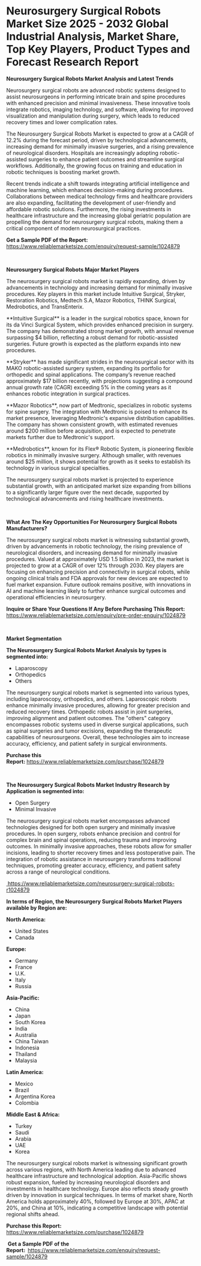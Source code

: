 <p><h1>Neurosurgery Surgical Robots Market Size 2025 - 2032 Global Industrial Analysis, Market Share, Top Key Players, Product Types and Forecast Research Report</h1></p><p><strong>Neurosurgery Surgical Robots Market Analysis and Latest Trends</strong></p>
<p><p>Neurosurgery surgical robots are advanced robotic systems designed to assist neurosurgeons in performing intricate brain and spine procedures with enhanced precision and minimal invasiveness. These innovative tools integrate robotics, imaging technology, and software, allowing for improved visualization and manipulation during surgery, which leads to reduced recovery times and lower complication rates.</p><p>The Neurosurgery Surgical Robots Market is expected to grow at a CAGR of 12.2% during the forecast period, driven by technological advancements, increasing demand for minimally invasive surgeries, and a rising prevalence of neurological disorders. Hospitals are increasingly adopting robotic-assisted surgeries to enhance patient outcomes and streamline surgical workflows. Additionally, the growing focus on training and education in robotic techniques is boosting market growth.</p><p>Recent trends indicate a shift towards integrating artificial intelligence and machine learning, which enhances decision-making during procedures. Collaborations between medical technology firms and healthcare providers are also expanding, facilitating the development of user-friendly and affordable robotic solutions. Furthermore, the rising investments in healthcare infrastructure and the increasing global geriatric population are propelling the demand for neurosurgery surgical robots, making them a critical component of modern neurosurgical practices.</p></p>
<p><strong>Get a Sample PDF of the Report:&nbsp;</strong> <a href="https://www.reliablemarketsize.com/enquiry/request-sample/1024879?utm_campaign=3033&utm_medium=2&utm_source=Github&utm_content=ia&utm_term=18042025&utm_id=neurosurgery-surgical-robots">https://www.reliablemarketsize.com/enquiry/request-sample/1024879</a></p>
<p>&nbsp;</p>
<p><strong>Neurosurgery Surgical Robots Major Market Players</strong></p>
<p><p>The neurosurgery surgical robots market is rapidly expanding, driven by advancements in technology and increasing demand for minimally invasive procedures. Key players in this market include Intuitive Surgical, Stryker, Restoration Robotics, Medtech S.A, Mazor Robotics, THINK Surgical, Medrobotics, and TransEnterix.</p><p>**Intuitive Surgical** is a leader in the surgical robotics space, known for its da Vinci Surgical System, which provides enhanced precision in surgery. The company has demonstrated strong market growth, with annual revenue surpassing $4 billion, reflecting a robust demand for robotic-assisted surgeries. Future growth is expected as the platform expands into new procedures.</p><p>**Stryker** has made significant strides in the neurosurgical sector with its MAKO robotic-assisted surgery system, expanding its portfolio for orthopedic and spinal applications. The company’s revenue reached approximately $17 billion recently, with projections suggesting a compound annual growth rate (CAGR) exceeding 5% in the coming years as it enhances robotic integration in surgical practices.</p><p>**Mazor Robotics**, now part of Medtronic, specializes in robotic systems for spine surgery. The integration with Medtronic is poised to enhance its market presence, leveraging Medtronic's expansive distribution capabilities. The company has shown consistent growth, with estimated revenues around $200 million before acquisition, and is expected to penetrate markets further due to Medtronic's support.</p><p>**Medrobotics**, known for its Flex® Robotic System, is pioneering flexible robotics in minimally invasive surgery. Although smaller, with revenues around $25 million, it shows potential for growth as it seeks to establish its technology in various surgical specialties.</p><p>The neurosurgery surgical robots market is projected to experience substantial growth, with an anticipated market size expanding from billions to a significantly larger figure over the next decade, supported by technological advancements and rising healthcare investments.</p></p>
<p>&nbsp;</p>
<p><strong>What Are The Key Opportunities For Neurosurgery Surgical Robots Manufacturers?</strong></p>
<p><p>The neurosurgery surgical robots market is witnessing substantial growth, driven by advancements in robotic technology, the rising prevalence of neurological disorders, and increasing demand for minimally invasive procedures. Valued at approximately USD 1.5 billion in 2023, the market is projected to grow at a CAGR of over 12% through 2030. Key players are focusing on enhancing precision and connectivity in surgical robots, while ongoing clinical trials and FDA approvals for new devices are expected to fuel market expansion. Future outlook remains positive, with innovations in AI and machine learning likely to further enhance surgical outcomes and operational efficiencies in neurosurgery.</p></p>
<p><strong>Inquire or Share Your Questions If Any Before Purchasing This Report:</strong> <a href="https://www.reliablemarketsize.com/enquiry/pre-order-enquiry/1024879?utm_campaign=3033&utm_medium=2&utm_source=Github&utm_content=ia&utm_term=18042025&utm_id=neurosurgery-surgical-robots">https://www.reliablemarketsize.com/enquiry/pre-order-enquiry/1024879</a></p>
<p>&nbsp;</p>
<p><strong>Market Segmentation</strong></p>
<p><strong>The Neurosurgery Surgical Robots Market Analysis by types is segmented into:</strong></p>
<p><ul><li>Laparoscopy</li><li>Orthopedics</li><li>Others</li></ul></p>
<p><p>The neurosurgery surgical robots market is segmented into various types, including laparoscopy, orthopedics, and others. Laparoscopic robots enhance minimally invasive procedures, allowing for greater precision and reduced recovery times. Orthopedic robots assist in joint surgeries, improving alignment and patient outcomes. The "others" category encompasses robotic systems used in diverse surgical applications, such as spinal surgeries and tumor excisions, expanding the therapeutic capabilities of neurosurgeons. Overall, these technologies aim to increase accuracy, efficiency, and patient safety in surgical environments.</p></p>
<p><strong>Purchase this Report:&nbsp;</strong><a href="https://www.reliablemarketsize.com/purchase/1024879?utm_campaign=3033&utm_medium=2&utm_source=Github&utm_content=ia&utm_term=18042025&utm_id=neurosurgery-surgical-robots">https://www.reliablemarketsize.com/purchase/1024879</a></p>
<p>&nbsp;</p>
<p><strong>The Neurosurgery Surgical Robots Market Industry Research by Application is segmented into:</strong></p>
<p><ul><li>Open Surgery</li><li>Minimal Invasive</li></ul></p>
<p><p>The neurosurgery surgical robots market encompasses advanced technologies designed for both open surgery and minimally invasive procedures. In open surgery, robots enhance precision and control for complex brain and spinal operations, reducing trauma and improving outcomes. In minimally invasive approaches, these robots allow for smaller incisions, leading to shorter recovery times and less postoperative pain. The integration of robotic assistance in neurosurgery transforms traditional techniques, promoting greater accuracy, efficiency, and patient safety across a range of neurological conditions.</p></p>
<p><a href="https://www.reliablemarketsize.com/neurosurgery-surgical-robots-r1024879?utm_campaign=3033&utm_medium=2&utm_source=Github&utm_content=ia&utm_term=18042025&utm_id=neurosurgery-surgical-robots">&nbsp;https://www.reliablemarketsize.com/neurosurgery-surgical-robots-r1024879</a></p>
<p><strong>In terms of Region, the Neurosurgery Surgical Robots Market Players available by Region are:</strong></p>
<p>
    <p> <strong> North America: </strong>
        <ul>
            <li>United States</li>
            <li>Canada</li>
        </ul>
        </p> 
    <p> <strong> Europe: </strong>
        <ul>
            <li>Germany</li>
            <li>France</li>
            <li>U.K.</li>
            <li>Italy</li>
            <li>Russia</li>
        </ul>
        </p> 
    <p> <strong> Asia-Pacific: </strong>
        <ul>
            <li>China</li>
            <li>Japan</li>
            <li>South Korea</li>
            <li>India</li>
            <li>Australia</li>
            <li>China Taiwan</li>
            <li>Indonesia</li>
            <li>Thailand</li>
            <li>Malaysia</li>
        </ul>
        </p> 
    <p> <strong> Latin America: </strong>
        <ul>
            <li>Mexico</li>
            <li>Brazil</li>
            <li>Argentina Korea</li>
            <li>Colombia</li>
        </ul>
        </p> 
    <p> <strong> Middle East & Africa: </strong>
        <ul>
            <li>Turkey</li>
            <li>Saudi</li>
            <li>Arabia</li>
            <li>UAE</li>
            <li>Korea</li>
        </ul>
    </p>
    </p>
<p><p>The neurosurgery surgical robots market is witnessing significant growth across various regions, with North America leading due to advanced healthcare infrastructure and technological adoption. Asia-Pacific shows robust expansion, fueled by increasing neurological disorders and investments in healthcare technology. Europe also reflects steady growth driven by innovation in surgical techniques. In terms of market share, North America holds approximately 40%, followed by Europe at 30%, APAC at 20%, and China at 10%, indicating a competitive landscape with potential regional shifts ahead.</p></p>
<p><strong>Purchase this Report: </strong><a href="https://www.reliablemarketsize.com/purchase/1024879?utm_campaign=3033&utm_medium=2&utm_source=Github&utm_content=ia&utm_term=18042025&utm_id=neurosurgery-surgical-robots">https://www.reliablemarketsize.com/purchase/1024879</a></p>
<p>&nbsp;<strong>Get a Sample PDF of the Report:&nbsp;&nbsp;</strong><a href="https://www.reliablemarketsize.com/enquiry/request-sample/1024879?utm_campaign=3033&utm_medium=2&utm_source=Github&utm_content=ia&utm_term=18042025&utm_id=neurosurgery-surgical-robots">https://www.reliablemarketsize.com/enquiry/request-sample/1024879</a></p>
<p><strong></strong></p>
<p><p></p><p></p><p></p></p>